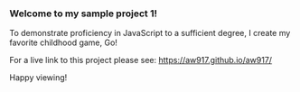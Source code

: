 ### Welcome to my sample project 1!

To demonstrate proficiency in JavaScript to a sufficient degree, I create my favorite childhood game, Go!

For a live link to this project please see:  https://aw917.github.io/aw917/ 

Happy viewing!

